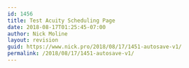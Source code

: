 ```yaml
---
id: 1456
title: Test Acuity Scheduling Page
date: 2018-08-17T01:25:45-07:00
author: Nick Moline
layout: revision
guid: https://www.nick.pro/2018/08/17/1451-autosave-v1/
permalink: /2018/08/17/1451-autosave-v1/
---
```

